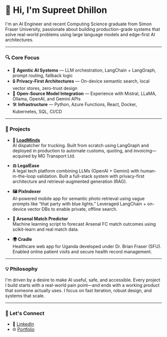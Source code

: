 # 👋 Hi, I'm Supreet Dhillon

I'm an AI Engineer and recent Computing Science graduate from Simon Fraser University, passionate about building production-grade systems that solve real-world problems using large language models and edge-first AI architectures.

---

### 🔍 Core Focus

- 🧠 **Agentic AI Systems** — LLM orchestration, LangChain + LangGraph, prompt routing, fallback logic
- 🔒 **Privacy-First Architectures** — On-device semantic search, local vector stores, zero-trust design
- 🤖 **Open-Source Model Integration** — Experience with Mistral, LLaMA, Ollama, OpenAI, and Gemini APIs
- 🛠 **Infrastructure** — Python, Azure Functions, React, Docker, Kubernetes, SQL, CI/CD

---

### 🚀 Projects

- **🔗 [LoadMinds](https://loadminds.com)**  
  AI dispatcher for trucking. Built from scratch using LangGraph and deployed in production to automate customs, quoting, and invoicing—acquired by MG Transport Ltd.

- **⚖️ LegalEase**  
  A legal tech platform combining LLMs (OpenAI + Gemini) with human-in-the-loop validation. Built a full-stack system with privacy-first architecture and retrieval-augmented generation (RAG).

- **🖼 PixIndexer**  
  AI-powered mobile app for semantic photo retrieval using vague prompts like “that party with blue lights.” Leveraged LangChain + on-device vector DBs to enable private, offline search.

- **🧠 Arsenal Match Predictor**  
  Machine learning script to forecast Arsenal FC match outcomes using scikit-learn and real match data.

- **🌍 Cradle**  
  Healthcare web app for Uganda developed under Dr. Brian Fraser (SFU). Enabled online patient visits and secure health record management.

---

### 💡 Philosophy

I'm driven by a desire to make AI useful, safe, and accessible. Every project I build starts with a real-world pain point—and ends with a working product that someone actually uses. I focus on fast iteration, robust design, and systems that scale.

---

### 🤝 Let's Connect

- 💼 [LinkedIn](https://www.linkedin.com/in/supreetsinghdhillon/)
- 🌐 [Portfolio](https://supreetsinghdhillon.com/)
